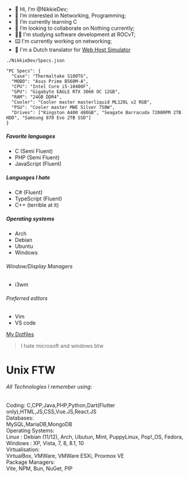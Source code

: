 - 👋 Hi, I’m @NikkieDev;
- 👀 I’m interested in Networking, Programming;
- 🌱 I’m currently learning C
- 💞️ I’m looking to collaborate on Nothing currently;
- 👩‍🎓 I'm studying software development at ROCvT;
- ⌨️ I'm currently working on networking;
- 💬 I'm a Dutch translator for [Web Host Simulator](https://ko-fi.com/WebHostSimulator)
  
`./NikkieDev/Specs.json`
```
"PC Specs": {
  "Case": "Thermaltake S100TG",
  "MOBO": "Asus Prime B560M-A",
  "CPU": "Intel Core i5-10400F",
  "GPU": "Gigabyte EAGLE RTX 3060 OC 12GB",
  "RAM": "24GB DDR4",
  "Cooler": "Cooler master masterliquid ML120L v2 RGB",
  "PSU": "Cooler master MWE Silver 750W",
  "Drives": ["Kingston A400 480GB", "Seagate Barracuda 7200RPM 2TB HDD", "Samsung 870 Evo 2TB SSD"]
}
```

##### Favorite languages
* C (Semi Fluent)
* PHP (Semi Fluent)
* JavaScript (Fluent)


##### Languages I hate
* C# (Fluent)
* TypeScript (Fluent)
* C++ (terrible at it)

##### Operating systems
* Arch
* Debian
* Ubuntu
* Windows

###### Window/Display Managers
* i3wm

###### Preferred editors
* Vim
* VS code

[My Dotfiles](https://github.com/NikkieDev/dotfiles)

> I hate microsoft and windows btw
# Unix FTW


###### All Technologies I remember using:
Coding:
  C,CPP,Java,PHP,Python,Dart(Flutter only),HTML,JS,CSS,Vue.JS,React.JS  
Databases:  
  MySQL,MariaDB,MongoDB  
Operating Systems:  
  Linux : Debian (11/12), Arch, Ubutun, Mint, PuppyLinux, Pop!_OS, Fedora, Windows : XP, Vista, 7, 8, 8.1, 10  
Virtualisation:  
  VirtualBox, VMWare, VMWare ESXi, Proxmox VE  
Package Managers:  
  Vite, NPM, Bun, NuGet, PIP  
